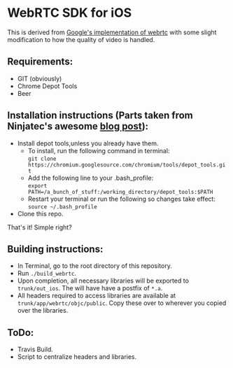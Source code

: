 WebRTC SDK for iOS
==================

This is derived from [Google's implementation of webrtc](https://code.google.com/p/webrtc/) with some slight modification to how the quality of video is handled.

Requirements:
-------------
- GIT (obviously)
- Chrome Depot Tools
- Beer

Installation instructions (Parts taken from Ninjatec's awesome [blog post](http://ninjanetic.com/how-to-get-started-with-webrtc-and-ios-without-wasting-10-hours-of-your-life/)):
---------------
- Install depot tools,unless you already have them.
	- To install, run the following command in terminal: <br />
	``` git clone https://chromium.googlesource.com/chromium/tools/depot_tools.git ```
	- Add the following line to your .bash_profile:<br /> 
	``` export PATH=/a_bunch_of_stuff:/working_directory/depot_tools:$PATH ```
	- Restart your terminal or run the following so changes take effect:<br />
	``` source ~/.bash_profile ```
- Clone this repo.

That's it! Simple right?

Building instructions:
----------------------
- In Terminal, go to the root directory of this repository.
- Run ``` ./build_webrtc ```.
- Upon completion, all necessary libraries will be exported to ``` trunk/out_ios ```. The will have have a postfix of ``` *.a ```. 
- All headers required to access libraries are available at ``` trunk/app/webrtc/objc/public ```. Copy these over to wherever you copied over the libraries.

ToDo:
-----
- Travis Build.
- Script to centralize headers and libraries. 




